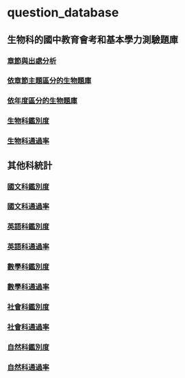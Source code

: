 # question_database
## 生物科的國中教育會考和基本學力測驗題庫
### [章節與出處分析](https://chihhsiangchien.github.io/question_database/統計.html)
### [依章節主題區分的生物題庫](https://chihhsiangchien.github.io/question_database/生物題庫.html)


### [依年度區分的生物題庫](https://chihhsiangchien.github.io/question_database/生物題庫_年度.html)


### [生物科鑑別度](https://chihhsiangchien.github.io/question_database/統計_生物鑑別度.html)
### [生物科通過率](https://chihhsiangchien.github.io/question_database/統計_生物通過率.html)


## 其他科統計
### [國文科鑑別度](https://chihhsiangchien.github.io/question_database/統計_國文_鑑別度.html)
### [國文科通過率](https://chihhsiangchien.github.io/question_database/統計_國文_通過率.html)

### [英語科鑑別度](https://chihhsiangchien.github.io/question_database/統計_英語_鑑別度.html)
### [英語科通過率](https://chihhsiangchien.github.io/question_database/統計_英語_通過率.html)



### [數學科鑑別度](https://chihhsiangchien.github.io/question_database/統計_數學_鑑別度.html)
### [數學科通過率](https://chihhsiangchien.github.io/question_database/統計_數學_通過率.html)


### [社會科鑑別度](https://chihhsiangchien.github.io/question_database/統計_社會_鑑別度.html)
### [社會科通過率](https://chihhsiangchien.github.io/question_database/統計_社會_通過率.html)


### [自然科鑑別度](https://chihhsiangchien.github.io/question_database/統計_自然_鑑別度.html)
### [自然科通過率](https://chihhsiangchien.github.io/question_database/統計_自然_通過率.html)

